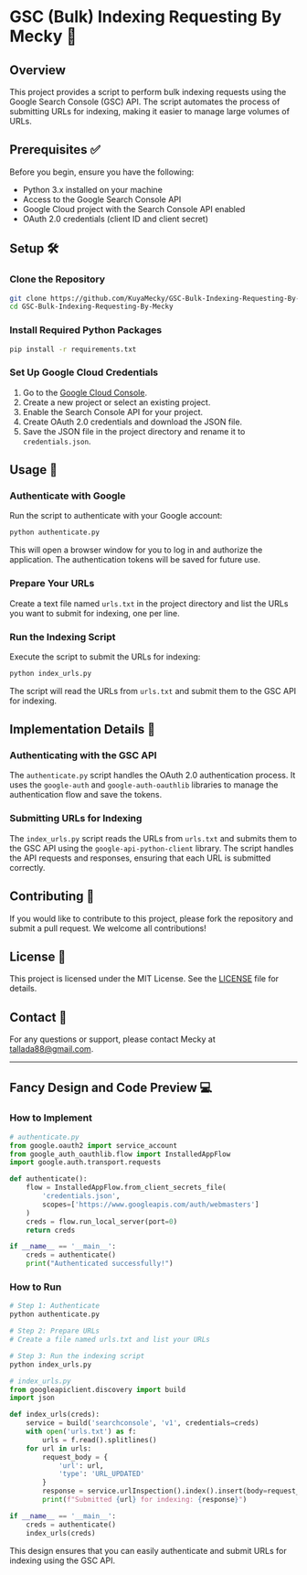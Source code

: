 # GSC (Bulk) Indexing Requesting By Mecky 🚀

## Overview

This project provides a script to perform bulk indexing requests using the Google Search Console (GSC) API. The script automates the process of submitting URLs for indexing, making it easier to manage large volumes of URLs.

## Prerequisites ✅

Before you begin, ensure you have the following:

- Python 3.x installed on your machine
- Access to the Google Search Console API
- Google Cloud project with the Search Console API enabled
- OAuth 2.0 credentials (client ID and client secret)

## Setup 🛠️

### Clone the Repository

```bash
git clone https://github.com/KuyaMecky/GSC-Bulk-Indexing-Requesting-By-Mecky.git
cd GSC-Bulk-Indexing-Requesting-By-Mecky
```

### Install Required Python Packages

```bash
pip install -r requirements.txt
```

### Set Up Google Cloud Credentials

1. Go to the [Google Cloud Console](https://console.cloud.google.com/).
2. Create a new project or select an existing project.
3. Enable the Search Console API for your project.
4. Create OAuth 2.0 credentials and download the JSON file.
5. Save the JSON file in the project directory and rename it to `credentials.json`.

## Usage 🚀

### Authenticate with Google

Run the script to authenticate with your Google account:

```bash
python authenticate.py
```

This will open a browser window for you to log in and authorize the application. The authentication tokens will be saved for future use.

### Prepare Your URLs

Create a text file named `urls.txt` in the project directory and list the URLs you want to submit for indexing, one per line.

### Run the Indexing Script

Execute the script to submit the URLs for indexing:

```bash
python index_urls.py
```

The script will read the URLs from `urls.txt` and submit them to the GSC API for indexing.

## Implementation Details 📝

### Authenticating with the GSC API

The `authenticate.py` script handles the OAuth 2.0 authentication process. It uses the `google-auth` and `google-auth-oauthlib` libraries to manage the authentication flow and save the tokens.

### Submitting URLs for Indexing

The `index_urls.py` script reads the URLs from `urls.txt` and submits them to the GSC API using the `google-api-python-client` library. The script handles the API requests and responses, ensuring that each URL is submitted correctly.

## Contributing 🤝

If you would like to contribute to this project, please fork the repository and submit a pull request. We welcome all contributions!

## License 📄

This project is licensed under the MIT License. See the [LICENSE](LICENSE) file for details.

## Contact 📧

For any questions or support, please contact Mecky at [tallada88@gmail.com](https://github.com/KuyaMecky).

---

## Fancy Design and Code Preview 💻

### How to Implement

```python
# authenticate.py
from google.oauth2 import service_account
from google_auth_oauthlib.flow import InstalledAppFlow
import google.auth.transport.requests

def authenticate():
    flow = InstalledAppFlow.from_client_secrets_file(
        'credentials.json',
        scopes=['https://www.googleapis.com/auth/webmasters']
    )
    creds = flow.run_local_server(port=0)
    return creds

if __name__ == '__main__':
    creds = authenticate()
    print("Authenticated successfully!")
```

### How to Run

```bash
# Step 1: Authenticate
python authenticate.py

# Step 2: Prepare URLs
# Create a file named urls.txt and list your URLs

# Step 3: Run the indexing script
python index_urls.py
```

```python
# index_urls.py
from googleapiclient.discovery import build
import json

def index_urls(creds):
    service = build('searchconsole', 'v1', credentials=creds)
    with open('urls.txt') as f:
        urls = f.read().splitlines()
    for url in urls:
        request_body = {
            'url': url,
            'type': 'URL_UPDATED'
        }
        response = service.urlInspection().index().insert(body=request_body).execute()
        print(f"Submitted {url} for indexing: {response}")

if __name__ == '__main__':
    creds = authenticate()
    index_urls(creds)
```

This design ensures that you can easily authenticate and submit URLs for indexing using the GSC API.
